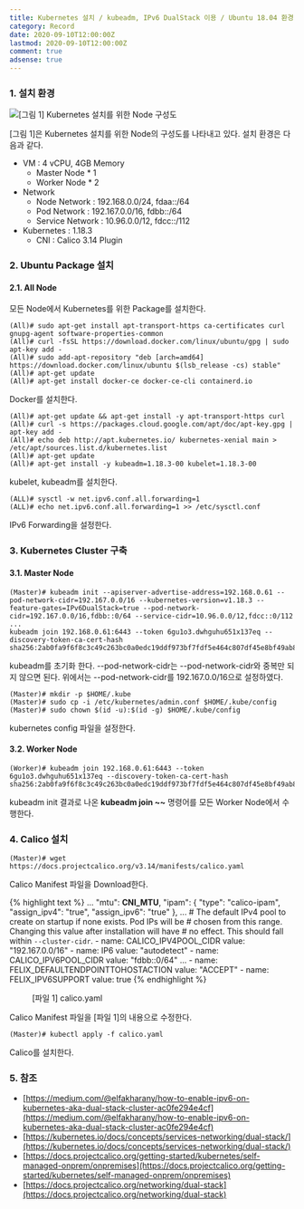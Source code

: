 ```yaml
---
title: Kubernetes 설치 / kubeadm, IPv6 DualStack 이용 / Ubuntu 18.04 환경
category: Record
date: 2020-09-10T12:00:00Z
lastmod: 2020-09-10T12:00:00Z
comment: true
adsense: true
---
```


### 1. 설치 환경

![[그림 1] Kubernetes 설치를 위한 Node 구성도]({{site.baseurl}}/images/record/Kubernetes_Install_kubeadm_IPv6_Ubuntu_18.04/Node_Setting.PNG)

[그림 1]은 Kubernetes 설치를 위한 Node의 구성도를 나타내고 있다. 설치 환경은 다음과 같다.

* VM : 4 vCPU, 4GB Memory
  * Master Node * 1
  * Worker Node * 2
* Network
  * Node Network : 192.168.0.0/24, fdaa::/64
  * Pod Network : 192.167.0.0/16, fdbb::/64
  * Service Network : 10.96.0.0/12, fdcc::/112
* Kubernetes : 1.18.3
  * CNI : Calico 3.14 Plugin

### 2. Ubuntu Package 설치

#### 2.1. All Node

모든 Node에서 Kubernetes를 위한 Package를 설치한다.

~~~console
(All)# sudo apt-get install apt-transport-https ca-certificates curl gnupg-agent software-properties-common
(All)# curl -fsSL https://download.docker.com/linux/ubuntu/gpg | sudo apt-key add -
(All)# sudo add-apt-repository "deb [arch=amd64] https://download.docker.com/linux/ubuntu $(lsb_release -cs) stable"
(All)# apt-get update
(All)# apt-get install docker-ce docker-ce-cli containerd.io
~~~

Docker를 설치한다.

~~~console
(All)# apt-get update && apt-get install -y apt-transport-https curl
(All)# curl -s https://packages.cloud.google.com/apt/doc/apt-key.gpg | apt-key add -
(All)# echo deb http://apt.kubernetes.io/ kubernetes-xenial main > /etc/apt/sources.list.d/kubernetes.list
(All)# apt-get update
(All)# apt-get install -y kubeadm=1.18.3-00 kubelet=1.18.3-00
~~~

kubelet, kubeadm를 설치한다.

~~~
(ALL)# sysctl -w net.ipv6.conf.all.forwarding=1
(ALL)# echo net.ipv6.conf.all.forwarding=1 >> /etc/sysctl.conf
~~~

IPv6 Forwarding을 설정한다.

### 3. Kubernetes Cluster 구축

#### 3.1. Master Node

~~~console
(Master)# kubeadm init --apiserver-advertise-address=192.168.0.61 --pod-network-cidr=192.167.0.0/16 --kubernetes-version=v1.18.3 --feature-gates=IPv6DualStack=true --pod-network-cidr=192.167.0.0/16,fdbb::0/64 --service-cidr=10.96.0.0/12,fdcc::0/112
...
kubeadm join 192.168.0.61:6443 --token 6gu1o3.dwhguhu651x137eq --discovery-token-ca-cert-hash sha256:2ab0fa9f6f8c3c49c263bc0a0edc19ddf973bf7fdf5e464c807df45e8bf49ab8
~~~

kubeadm를 초기화 한다. --pod-network-cidr는 --pod-network-cidr와 중복만 되지 않으면 된다. 위에서는 --pod-network-cidr를 192.167.0.0/16으로 설정하였다.

~~~console
(Master)# mkdir -p $HOME/.kube 
(Master)# sudo cp -i /etc/kubernetes/admin.conf $HOME/.kube/config
(Master)# sudo chown $(id -u):$(id -g) $HOME/.kube/config
~~~

kubernetes config 파일을 설정한다.

#### 3.2. Worker Node

~~~console
(Worker)# kubeadm join 192.168.0.61:6443 --token 6gu1o3.dwhguhu651x137eq --discovery-token-ca-cert-hash sha256:2ab0fa9f6f8c3c49c263bc0a0edc19ddf973bf7fdf5e464c807df45e8bf49ab8
~~~

kubeadm init 결과로 나온 **kubeadm join ~~** 명령어를 모든 Worker Node에서 수행한다.

### 4. Calico 설치

~~~console
(Master)# wget https://docs.projectcalico.org/v3.14/manifests/calico.yaml
~~~

Calico Manifest 파일을 Download한다.

{% highlight text %}
...
          "mtu": __CNI_MTU__,
          "ipam": {
              "type": "calico-ipam",
              "assign_ipv4": "true",
              "assign_ipv6": "true"
          },
...
            # The default IPv4 pool to create on startup if none exists. Pod IPs will be
            # chosen from this range. Changing this value after installation will have
            # no effect. This should fall within `--cluster-cidr`.
            - name: CALICO_IPV4POOL_CIDR
              value: "192.167.0.0/16"
            - name: IP6
              value: "autodetect"
            - name: CALICO_IPV6POOL_CIDR
              value: "fdbb::0/64"
...
            - name: FELIX_DEFAULTENDPOINTTOHOSTACTION
              value: "ACCEPT"
            - name: FELIX_IPV6SUPPORT
              value: true
{% endhighlight %}
<figure>
<figcaption class="caption">[파일 1] calico.yaml</figcaption>
</figure>

Calico Manifest 파일을 [파일 1]의 내용으로 수정한다.

~~~console
(Master)# kubectl apply -f calico.yaml
~~~

Calico를 설치한다.

### 5. 참조

* [https://medium.com/@elfakharany/how-to-enable-ipv6-on-kubernetes-aka-dual-stack-cluster-ac0fe294e4cf](https://medium.com/@elfakharany/how-to-enable-ipv6-on-kubernetes-aka-dual-stack-cluster-ac0fe294e4cf)
* [https://kubernetes.io/docs/concepts/services-networking/dual-stack/](https://kubernetes.io/docs/concepts/services-networking/dual-stack/)
* [https://docs.projectcalico.org/getting-started/kubernetes/self-managed-onprem/onpremises](https://docs.projectcalico.org/getting-started/kubernetes/self-managed-onprem/onpremises)
* [https://docs.projectcalico.org/networking/dual-stack](https://docs.projectcalico.org/networking/dual-stack)